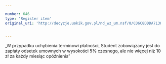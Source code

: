 ```yaml
---

number: 646
type: 'Register item'
original_uri: 'http://decyzje.uokik.gov.pl/nd_wz_um.nsf/0/CD6C8DDDA71381DAC12572DD00329632?OpenDocument'


---
```


„W przypadku uchybienia terminowi płatności, Student zobowiązany jest do zapłaty odsetek umownych w wysokości 5% czesnego, ale nie więcej niż 10 zł za każdy miesiąc opóźnienia”
